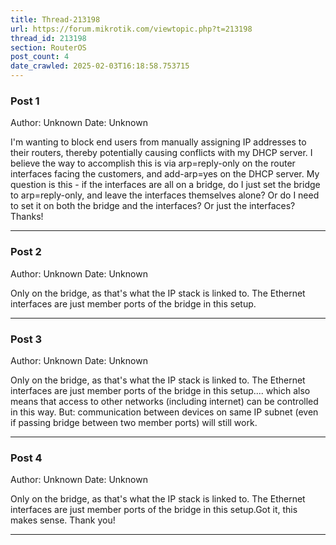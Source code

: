 ```yaml
---
title: Thread-213198
url: https://forum.mikrotik.com/viewtopic.php?t=213198
thread_id: 213198
section: RouterOS
post_count: 4
date_crawled: 2025-02-03T16:18:58.753715
---
```


### Post 1
Author: Unknown
Date: Unknown

I'm wanting to block end users from manually assigning IP addresses to their routers, thereby potentially causing conflicts with my DHCP server.  I believe the way to accomplish this is via arp=reply-only on the router interfaces facing the customers, and add-arp=yes on the DHCP server.  My question is this - if the interfaces are all on a bridge, do I just set the bridge to arp=reply-only, and leave the interfaces themselves alone?  Or do I need to set it on both the bridge and the interfaces? Or just the interfaces?Thanks!

---
### Post 2
Author: Unknown
Date: Unknown

Only on the bridge, as that's what the IP stack is linked to. The Ethernet interfaces are just member ports of the bridge in this setup.

---
### Post 3
Author: Unknown
Date: Unknown

Only on the bridge, as that's what the IP stack is linked to. The Ethernet interfaces are just member ports of the bridge in this setup.... which also means that access to other networks (including internet) can be controlled in this way. But: communication between devices on same IP subnet (even if passing bridge between two member ports) will still work.

---
### Post 4
Author: Unknown
Date: Unknown

Only on the bridge, as that's what the IP stack is linked to. The Ethernet interfaces are just member ports of the bridge in this setup.Got it, this makes sense. Thank you!

---

